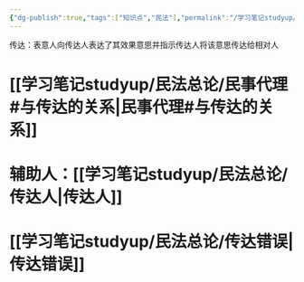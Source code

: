 ```yaml
---
{"dg-publish":true,"tags":["知识点","民法"],"permalink":"/学习笔记studyup/民法总论/传达/","dgPassFrontmatter":true,"created":"2024-11-18T15:53:41.456+08:00","updated":"2024-11-24T21:29:02.091+08:00"}
---
```


传达：表意人向传达人表达了其效果意思并指示传达人将该意思传达给相对人
# [[学习笔记studyup/民法总论/民事代理#与传达的关系\|民事代理#与传达的关系]]
# 辅助人：[[学习笔记studyup/民法总论/传达人\|传达人]]
# [[学习笔记studyup/民法总论/传达错误\|传达错误]]
